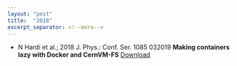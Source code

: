 ```yaml
---
layout: "post"
title:  "2018"
excerpt_separator: <!--more-->
---
```


- N Hardi et al.; 2018 J. Phys.: Conf. Ser. 1085 032019 **Making containers lazy with Docker and CernVM-FS** [Download](http://iopscience.iop.org/article/10.1088/1742-6596/1085/3/032019)

<!--more-->